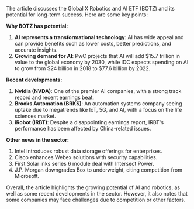 The article discusses the Global X Robotics and AI ETF (BOTZ) and its potential for long-term success. Here are some key points:

**Why BOTZ has potential:**

1. **AI represents a transformational technology**: AI has wide appeal and can provide benefits such as lower costs, better predictions, and accurate insights.
2. **Growing demand for AI**: PwC projects that AI will add $15.7 trillion in value to the global economy by 2030, while IDC expects spending on AI to grow from $24 billion in 2018 to $77.6 billion by 2022.

**Recent developments:**

1. **Nvidia (NVDA)**: One of the premier AI companies, with a strong track record and recent earnings beat.
2. **Brooks Automation (BRKS)**: An automation systems company seeing uptake due to megatrends like IoT, 5G, and AI, with a focus on the life sciences market.
3. **iRobot (IRBT)**: Despite a disappointing earnings report, IRBT's performance has been affected by China-related issues.

**Other news in the sector:**

1. Intel introduces robust data storage offerings for enterprises.
2. Cisco enhances Webex solutions with security capabilities.
3. First Solar inks series 6 module deal with Intersect Power.
4. J.P. Morgan downgrades Box to underweight, citing competition from Microsoft.

Overall, the article highlights the growing potential of AI and robotics, as well as some recent developments in the sector. However, it also notes that some companies may face challenges due to competition or other factors.
